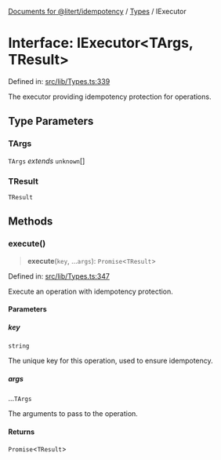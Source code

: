 [Documents for @litert/idempotency](../../index.md) / [Types](../index.md) / IExecutor

# Interface: IExecutor\<TArgs, TResult\>

Defined in: [src/lib/Types.ts:339](https://github.com/litert/idempotency.js/blob/master/src/lib/Types.ts#L339)

The executor providing idempotency protection for operations.

## Type Parameters

### TArgs

`TArgs` *extends* `unknown`[]

### TResult

`TResult`

## Methods

### execute()

> **execute**(`key`, ...`args`): `Promise`\<`TResult`\>

Defined in: [src/lib/Types.ts:347](https://github.com/litert/idempotency.js/blob/master/src/lib/Types.ts#L347)

Execute an operation with idempotency protection.

#### Parameters

##### key

`string`

The unique key for this operation, used to ensure idempotency.

##### args

...`TArgs`

The arguments to pass to the operation.

#### Returns

`Promise`\<`TResult`\>
